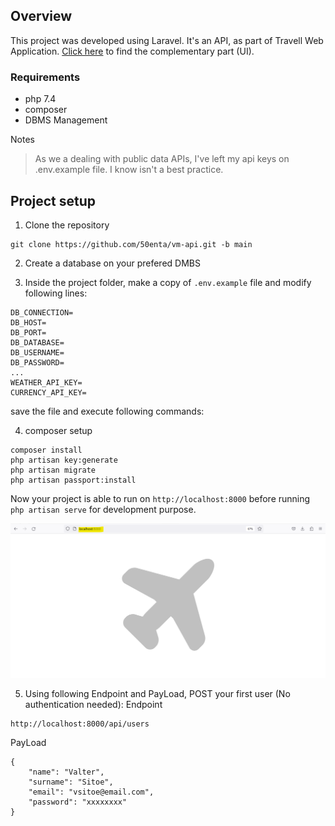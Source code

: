 ## Overview
This project was developed using Laravel. It's an API, as part of Travell Web Application. 
[Click here](https://github.com/50enta/vm-ui.git) to find the complementary part (UI).

### Requirements
- php 7.4
- composer
- DBMS Management

Notes
> As we a dealing with public data APIs, I've left my api keys on .env.example file. I know isn't a best practice.

## Project setup
1. Clone the repository
```
git clone https://github.com/50enta/vm-api.git -b main
```
2. Create a database on your prefered DMBS

3. Inside the project folder, make a copy of `.env.example` file and modify following lines:

```
DB_CONNECTION=
DB_HOST=
DB_PORT=
DB_DATABASE=
DB_USERNAME=
DB_PASSWORD=
...
WEATHER_API_KEY=
CURRENCY_API_KEY=
```
save the file and execute following commands:

4. composer setup
```
composer install
php artisan key:generate
php artisan migrate
php artisan passport:install
```
Now your project is able to run on `http://localhost:8000` before running `php artisan serve` for development purpose.

![Landing Page](assets/lpage.png)

5. Using following Endpoint and PayLoad, POST your first user (No authentication needed):
Endpoint
```
http://localhost:8000/api/users
```

PayLoad
```
{
    "name": "Valter",
    "surname": "Sitoe",
    "email": "vsitoe@email.com",
    "password": "xxxxxxxx"
}
```






















